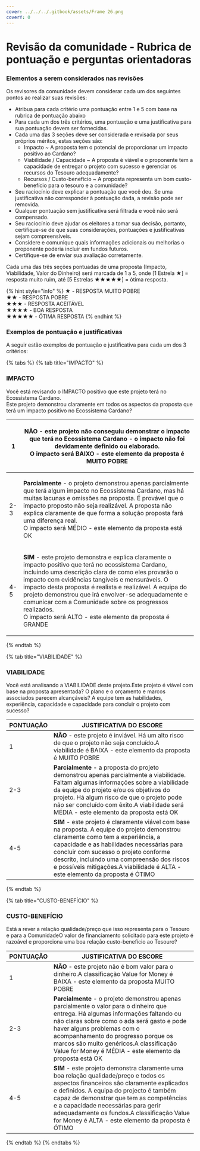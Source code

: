 ```yaml
---
cover: ../../../.gitbook/assets/Frame 26.png
coverY: 0
---
```


# Revisão da comunidade - Rubrica de pontuação e perguntas orientadoras

### Elementos a serem considerados nas revisões <a href="#elements-to-consider-in-reviews" id="elements-to-consider-in-reviews"></a>

Os revisores da comunidade devem considerar cada um dos seguintes pontos ao realizar suas revisões:

* Atribua para cada critério uma pontuação entre 1 e 5 com base na rubrica de pontuação abaixo
* Para cada um dos três critérios, uma pontuação e uma justificativa para sua pontuação devem ser fornecidas.
* Cada uma das 3 seções deve ser considerada e revisada por seus próprios méritos, estas seções são:
  * Impacto \~ A proposta tem o potencial de proporcionar um impacto positivo ao Cardano?
  * Viabilidade / Capacidade \~ A proposta é viável e o proponente tem a capacidade de entregar o projeto com sucesso e gerenciar os recursos do Tesouro adequadamente?
  * Recursos / Custo-benefício \~ A proposta representa um bom custo-benefício para o tesouro e a comunidade?
* Seu raciocínio deve explicar a pontuação que você deu. Se uma justificativa não corresponder à pontuação dada, a revisão pode ser removida.
* Qualquer pontuação sem justificativa será filtrada e você não será compensado.
* Seu raciocínio deve ajudar os eleitores a tomar sua decisão, portanto, certifique-se de que suas considerações, pontuações e justificativas sejam compreensíveis.
* Considere e comunique quais informações adicionais ou melhorias o proponente poderia incluir em fundos futuros.
* Certifique-se de enviar sua avaliação corretamente.

Cada uma das três seções pontuadas de uma proposta (Impacto, Viabilidade, Valor do Dinheiro) será marcada de 1 a 5, onde \[1 Estrela ★] = resposta muito ruim, até \[5 Estrelas ★★★★★] = ótima resposta.

{% hint style="info" %}
★ - RESPOSTA MUITO POBRE\
★★ - RESPOSTA POBRE\
★★★ - RESPOSTA ACEITÁVEL\
★★★★ - BOA RESPOSTA\
★★★★★ - ÓTIMA RESPOSTA​
{% endhint %}

### Exemplos de pontuação e justificativas  <a href="#examples-of-scoring-and-rationales" id="examples-of-scoring-and-rationales"></a>

A seguir estão exemplos de pontuação e justificativa para cada um dos 3 critérios:

{% tabs %}
{% tab title="IMPACTO" %}
### IMPACTO <a href="#impact-1" id="impact-1"></a>

Você está revisando o IMPACTO positivo que este projeto terá no Ecossistema Cardano.\
Este projeto demonstrou claramente em todos os aspectos da proposta que terá um impacto positivo no Ecossistema Cardano?

| 1   | <p><strong>NÃO</strong> - este projeto não conseguiu demonstrar o impacto que terá no Ecossistema Cardano - o impacto não foi devidamente definido ou elaborado.<br>O impacto será BAIXO - este elemento da proposta é MUITO POBRE</p>                                                                                                                                                                                                                                          |
| --- | ------------------------------------------------------------------------------------------------------------------------------------------------------------------------------------------------------------------------------------------------------------------------------------------------------------------------------------------------------------------------------------------------------------------------------------------------------------------------------- |
| 2-3 | <p><strong>Parcialmente</strong> - o projeto demonstrou apenas parcialmente que terá algum impacto no Ecossistema Cardano, mas há muitas lacunas e omissões na proposta. É provável que o impacto proposto não seja realizável. A proposta não explica claramente de que forma a solução proposta fará uma diferença real.<br>O impacto será MÉDIO - este elemento da proposta está OK</p>                                                                                      |
| 4-5 | <p><strong>SIM</strong> - este projeto demonstra e explica claramente o impacto positivo que terá no ecossistema Cardano, incluindo uma descrição clara de como eles provarão o impacto com evidências tangíveis e mensuráveis. O impacto desta proposta é realista e realizável. A equipa do projeto demonstrou que irá envolver-se adequadamente e comunicar com a Comunidade sobre os progressos realizados.<br>O impacto será ALTO - este elemento da proposta é GRANDE</p> |
{% endtab %}

{% tab title="VIABILIDADE" %}
### VIABILIDADE <a href="#feasibility-1" id="feasibility-1"></a>

Você está analisando a VIABILIDADE deste projeto.Este projeto é viável com base na proposta apresentada? O plano e o orçamento e marcos associados parecem alcançáveis? A equipe tem as habilidades, experiência, capacidade e capacidade para concluir o projeto com sucesso?

| PONTUAÇÃO | JUSTIFICATIVA DO ESCORE                                                                                                                                                                                                                                                                                                                                  |
| --------- | -------------------------------------------------------------------------------------------------------------------------------------------------------------------------------------------------------------------------------------------------------------------------------------------------------------------------------------------------------- |
| 1         | **NÃO** - este projeto é inviável. Há um alto risco de que o projeto não seja concluído.A viabilidade é BAIXA - este elemento da proposta é MUITO POBRE                                                                                                                                                                                                  |
| 2-3       | **Parcialmente** - a proposta do projeto demonstrou apenas parcialmente a viabilidade. Faltam algumas informações sobre a viabilidade da equipe do projeto e/ou os objetivos do projeto. Há algum risco de que o projeto pode não ser concluído com êxito.A viabilidade será MÉDIA - este elemento da proposta está OK                                   |
| 4-5       | **SIM** - este projeto é claramente viável com base na proposta. A equipe do projeto demonstrou claramente como tem a experiência, a capacidade e as habilidades necessárias para concluir com sucesso o projeto conforme descrito, incluindo uma compreensão dos riscos e possíveis mitigações.A viabilidade é ALTA - este elemento da proposta é ÓTIMO |
{% endtab %}

{% tab title="CUSTO-BENEFÍCIO" %}
### CUSTO-BENEFÍCIO <a href="#value-for-money-1" id="value-for-money-1"></a>

Está a rever a relação qualidade/preço que isso representa para o Tesouro e para a ComunidadeO valor de financiamento solicitado para este projeto é razoável e proporciona uma boa relação custo-benefício ao Tesouro?

| PONTUAÇÃO | JUSTIFICATIVA DO ESCORE                                                                                                                                                                                                                                                                                                                                               |
| --------- | --------------------------------------------------------------------------------------------------------------------------------------------------------------------------------------------------------------------------------------------------------------------------------------------------------------------------------------------------------------------- |
| 1         | **NÃO** - este projeto não é bom valor para o dinheiro.A classificação Value for Money é BAIXA - este elemento da proposta MUITO POBRE                                                                                                                                                                                                                                |
| 2-3       | **Parcialmente** - o projeto demonstrou apenas parcialmente o valor para o dinheiro que entrega. Há algumas informações faltando ou não claras sobre como o ada será gasto e pode haver alguns problemas com o acompanhamento do progresso porque os marcos são muito genéricos.A classificação Value for Money é MÉDIA - este elemento da proposta está OK           |
| 4-5       | **SIM** - este projeto demonstra claramente uma boa relação qualidade/preço e todos os aspectos financeiros são claramente explicados e definidos. A equipa do projecto é também capaz de demonstrar que tem as competências e a capacidade necessárias para gerir adequadamente os fundos.A classificação Value for Money é ALTA - este elemento da proposta é ÓTIMO |
{% endtab %}
{% endtabs %}
